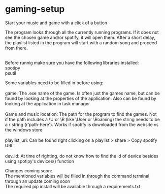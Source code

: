 # gaming-setup
Start your music and game with a click of a button

The program looks through all the currently running programs. If it does not see the chosen game and/or spotify, it will open them. After a short delay, the playlist listed in the program will start with a random song and proceed from there.

<br/>
Before runnig make sure you have the following libraries installed:
<br/>spotipy
<br/>psutil


Some variables need to be filled in before using:	
<br/> game: The .exe name of the game. Is often just the games name, but can be found by looking at the properties of the application. Also can be found by looking at the application in task manager
<br/><br/>  Game and music location: The path for the program to find the games. Not if the path includes a \U or \R (like \User or \Roaming) the string needs to be a r string (r'path-here'). Works if spotify is downloaded from the website vs the windows store
<br/><br/>  playlist_uri: Can be found right clicking on a playlist > share > Copy spotify URI
<br/><br/>  dev_id: At time of righting, do not know how to find the id of device besides using spotipy's devices() function

Changes coming soon:
<br/>The mentioned variables will be filled in through the command terminal through an update coming soon
<br/>The required pip install will be available through a requirements.txt
